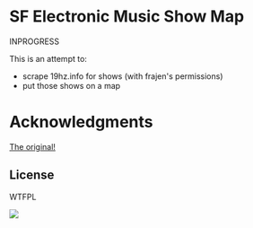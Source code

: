 # SF Electronic Music Show Map

INPROGRESS

This is an attempt to:

 - scrape 19hz.info for shows (with frajen's permissions)
 - put those shows on a map

# Acknowledgments

[The original!](https://github.com/metasyn/sfpunkshowmap)

## License

WTFPL

![](http://www.wtfpl.net/wp-content/uploads/2012/12/wtfpl-badge-1.png)
